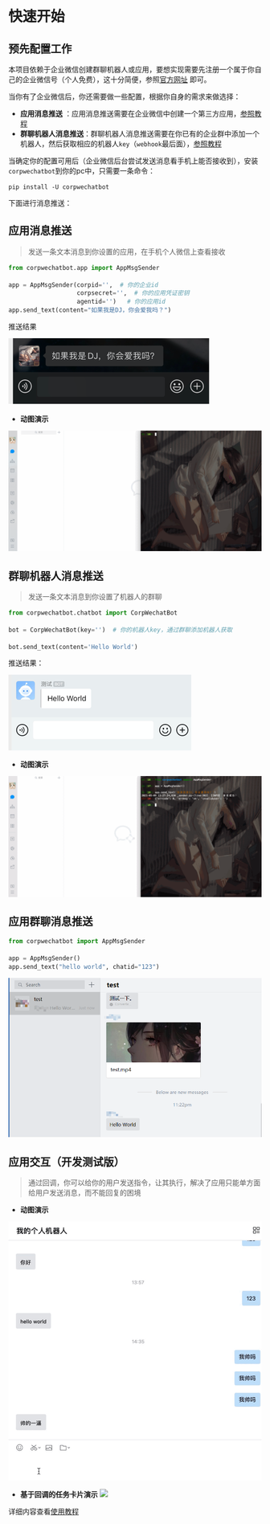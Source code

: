 # 快速开始

## 预先配置工作

本项目依赖于企业微信创建群聊机器人或应用，要想实现需要先注册一个属于你自己的企业微信号（个人免费），这十分简便，参照[官方网址](https://work.weixin.qq.com/) 即可。

当你有了企业微信后，你还需要做一些配置，根据你自身的需求来做选择：

- **应用消息推送** ：应用消息推送需要在企业微信中创建一个第三方应用，[参照教程](https://open.work.weixin.qq.com/wwopen/helpguide/detail?t=selfBuildApp)
- **群聊机器人消息推送**：群聊机器人消息推送需要在你已有的企业群中添加一个机器人，然后获取相应的机器人`key`（`webhook`最后面），[参照教程](https://jingyan.baidu.com/article/d45ad148cc79eb28552b80b5.html)

当确定你的配置可用后（企业微信后台尝试发送消息看手机上能否接收到），安装`corpwechatbot`到你的pc中，只需要一条命令：

```shell
pip install -U corpwechatbot
```

下面进行消息推送：

## 应用消息推送
> 发送一条文本消息到你设置的应用，在手机个人微信上查看接收

```python
from corpwechatbot.app import AppMsgSender

app = AppMsgSender(corpid='',  # 你的企业id
                   corpsecret='',  # 你的应用凭证密钥
                   agentid='')   # 你的应用id
app.send_text(content="如果我是DJ，你会爱我吗？")
```

推送结果

![img.png](img/app.png)

- **动图演示**

![](img/app_msgsend.gif)

## 群聊机器人消息推送
> 发送一条文本消息到你设置了机器人的群聊

```python
from corpwechatbot.chatbot import CorpWechatBot

bot = CorpWechatBot(key='')  # 你的机器人key，通过群聊添加机器人获取

bot.send_text(content='Hello World')
```

推送结果：

![](img/bot.png)

- **动图演示**

![](img/bot_msgsend.gif)

## 应用群聊消息推送
```python
from corpwechatbot import AppMsgSender

app = AppMsgSender()
app.send_text("hello world", chatid="123") 
```
![](img/appchat_msg_send.png)

## 应用交互（开发测试版）
> 通过回调，你可以给你的用户发送指令，让其执行，解决了应用只能单方面给用户发送消息，而不能回复的困境

- **动图演示**

![](img/callback_test.gif)

- **基于回调的任务卡片演示**
![](img/taskcard_example.gif)

详细内容查看[使用教程](使用教程/index.md)
